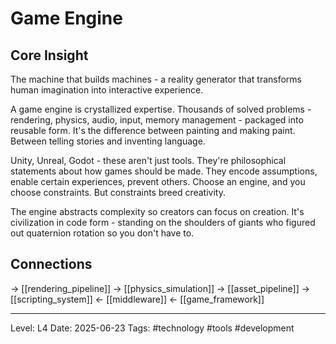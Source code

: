 # Game Engine

## Core Insight
The machine that builds machines - a reality generator that transforms human imagination into interactive experience.

A game engine is crystallized expertise. Thousands of solved problems - rendering, physics, audio, input, memory management - packaged into reusable form. It's the difference between painting and making paint. Between telling stories and inventing language.

Unity, Unreal, Godot - these aren't just tools. They're philosophical statements about how games should be made. They encode assumptions, enable certain experiences, prevent others. Choose an engine, and you choose constraints. But constraints breed creativity.

The engine abstracts complexity so creators can focus on creation. It's civilization in code form - standing on the shoulders of giants who figured out quaternion rotation so you don't have to.

## Connections
→ [[rendering_pipeline]]
→ [[physics_simulation]]
→ [[asset_pipeline]]
→ [[scripting_system]]
← [[middleware]]
← [[game_framework]]

---
Level: L4
Date: 2025-06-23
Tags: #technology #tools #development